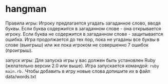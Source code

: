 # hangman
Правила игры: Игроку предлагается угадать загаданное слово, вводя буквы.
Если буква содержится в загаданном слове - она открывается игроку.
Если буква не содержится в загаданном слове - защитывается ошибка.
Игра продолжается до тех пор, пока не угаданы все буквы в слове (выигрыш) или же пока игроком не совершенно 7 ошибок (проигрыш).

запуск игры:
Для запуска игры у вас должен быть установлен Ruby (желательно версии 2.0 или выше).
Игра запускается командой:
`ruby main.rb.`
Чтобы добавить в игру новые слова допишите их в файл data/words.txt
